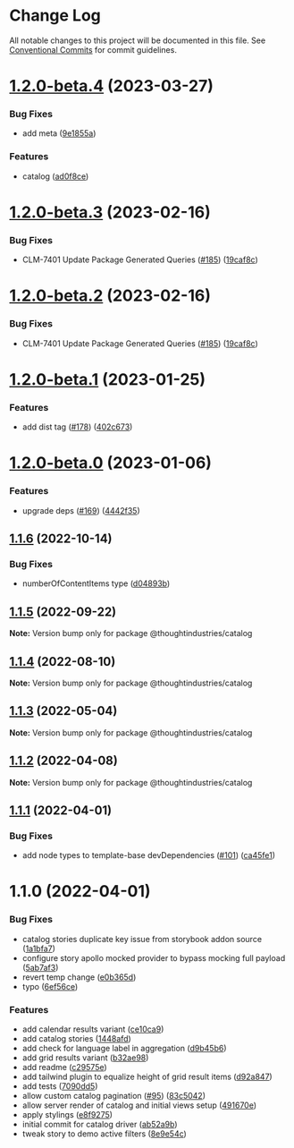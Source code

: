 # Change Log

All notable changes to this project will be documented in this file.
See [Conventional Commits](https://conventionalcommits.org) for commit guidelines.

# [1.2.0-beta.4](https://github.com/thoughtindustries/helium/compare/@thoughtindustries/catalog@1.2.0-beta.3...@thoughtindustries/catalog@1.2.0-beta.4) (2023-03-27)


### Bug Fixes

* add meta ([9e1855a](https://github.com/thoughtindustries/helium/commit/9e1855a035237e4005cb4cfeca0a62983c7d079e))


### Features

* catalog ([ad0f8ce](https://github.com/thoughtindustries/helium/commit/ad0f8ce98813ef7dcfa572e9b4baf13b83b5f748))





# [1.2.0-beta.3](https://github.com/thoughtindustries/helium/compare/@thoughtindustries/catalog@1.2.0-beta.1...@thoughtindustries/catalog@1.2.0-beta.3) (2023-02-16)


### Bug Fixes

* CLM-7401 Update Package Generated Queries ([#185](https://github.com/thoughtindustries/helium/issues/185)) ([19caf8c](https://github.com/thoughtindustries/helium/commit/19caf8c5c07cd63908b69ad4c2c1b2144bd08b28))





# [1.2.0-beta.2](https://github.com/thoughtindustries/helium/compare/@thoughtindustries/catalog@1.2.0-beta.1...@thoughtindustries/catalog@1.2.0-beta.2) (2023-02-16)


### Bug Fixes

* CLM-7401 Update Package Generated Queries ([#185](https://github.com/thoughtindustries/helium/issues/185)) ([19caf8c](https://github.com/thoughtindustries/helium/commit/19caf8c5c07cd63908b69ad4c2c1b2144bd08b28))





# [1.2.0-beta.1](https://github.com/thoughtindustries/helium/compare/@thoughtindustries/catalog@1.2.0-beta.0...@thoughtindustries/catalog@1.2.0-beta.1) (2023-01-25)


### Features

* add dist tag ([#178](https://github.com/thoughtindustries/helium/issues/178)) ([402c673](https://github.com/thoughtindustries/helium/commit/402c67371b68a72d488c977701551b8a91ef5959))





# [1.2.0-beta.0](https://github.com/thoughtindustries/helium/compare/@thoughtindustries/catalog@1.1.6...@thoughtindustries/catalog@1.2.0-beta.0) (2023-01-06)


### Features

* upgrade deps ([#169](https://github.com/thoughtindustries/helium/issues/169)) ([4442f35](https://github.com/thoughtindustries/helium/commit/4442f35f6013119bb5e9baf154bdab9a3583b543))





## [1.1.6](https://github.com/thoughtindustries/helium/compare/@thoughtindustries/catalog@1.1.5...@thoughtindustries/catalog@1.1.6) (2022-10-14)


### Bug Fixes

* numberOfContentItems type ([d04893b](https://github.com/thoughtindustries/helium/commit/d04893b7f803716b3559ac1ab6bdc0e15ace5b88))





## [1.1.5](https://github.com/thoughtindustries/helium/compare/@thoughtindustries/catalog@1.1.4...@thoughtindustries/catalog@1.1.5) (2022-09-22)

**Note:** Version bump only for package @thoughtindustries/catalog





## [1.1.4](https://github.com/thoughtindustries/helium/compare/@thoughtindustries/catalog@1.1.3...@thoughtindustries/catalog@1.1.4) (2022-08-10)

**Note:** Version bump only for package @thoughtindustries/catalog





## [1.1.3](https://github.com/thoughtindustries/helium/compare/@thoughtindustries/catalog@1.1.2...@thoughtindustries/catalog@1.1.3) (2022-05-04)

**Note:** Version bump only for package @thoughtindustries/catalog





## [1.1.2](https://github.com/thoughtindustries/helium/compare/@thoughtindustries/catalog@1.1.1...@thoughtindustries/catalog@1.1.2) (2022-04-08)

**Note:** Version bump only for package @thoughtindustries/catalog





## [1.1.1](https://github.com/thoughtindustries/helium/compare/@thoughtindustries/catalog@1.1.0...@thoughtindustries/catalog@1.1.1) (2022-04-01)


### Bug Fixes

* add node types to template-base devDependencies ([#101](https://github.com/thoughtindustries/helium/issues/101)) ([ca45fe1](https://github.com/thoughtindustries/helium/commit/ca45fe17bed74c2f3cab2b1d11e728b7c1ece833))





# 1.1.0 (2022-04-01)


### Bug Fixes

* catalog stories duplicate key issue from storybook addon source ([1a1bfa7](https://github.com/thoughtindustries/helium/commit/1a1bfa7e4027edb4eeb09458a401430529996d09))
* configure story apollo mocked provider to bypass mocking full payload ([5ab7af3](https://github.com/thoughtindustries/helium/commit/5ab7af3d768c01e924ce64da4668ce2b8964b767))
* revert temp change ([e0b365d](https://github.com/thoughtindustries/helium/commit/e0b365dbbe71d791af764326a5cfca47a8c0984e))
* typo ([6ef56ce](https://github.com/thoughtindustries/helium/commit/6ef56ce2ff2c6bb2ef2cb44eb3a6c17cea874492))


### Features

* add calendar results variant ([ce10ca9](https://github.com/thoughtindustries/helium/commit/ce10ca996e2ced09187e250dabf518eb81eca316))
* add catalog stories ([1448afd](https://github.com/thoughtindustries/helium/commit/1448afd1b3801e2ae91806183d1c4390dec94569))
* add check for language label in aggregation ([d9b45b6](https://github.com/thoughtindustries/helium/commit/d9b45b63cd2ad79e928cf07c9ac9fa729328b649))
* add grid results variant ([b32ae98](https://github.com/thoughtindustries/helium/commit/b32ae98e7f42d12a0de1c7d4ec97c0b169364b2a))
* add readme ([c29575e](https://github.com/thoughtindustries/helium/commit/c29575ece7dda3852374777558cf1cbeb7cb0751))
* add tailwind plugin to equalize height of grid result items ([d92a847](https://github.com/thoughtindustries/helium/commit/d92a84743ea5929c77de21db0fad96404f1b2ddb))
* add tests ([7090dd5](https://github.com/thoughtindustries/helium/commit/7090dd57bc5b99f657fdbaa9ba8953c36cd04614))
* allow custom catalog pagination ([#95](https://github.com/thoughtindustries/helium/issues/95)) ([83c5042](https://github.com/thoughtindustries/helium/commit/83c5042c5504f7ab5d8a0cbdc26729c479f79e78))
* allow server render of catalog and initial views setup ([491670e](https://github.com/thoughtindustries/helium/commit/491670e4847ac24cba0013ec46bf532da80addb7))
* apply stylings ([e8f9275](https://github.com/thoughtindustries/helium/commit/e8f92752a8c93503eed2bc03de875c1110119690))
* initial commit for catalog driver ([ab52a9b](https://github.com/thoughtindustries/helium/commit/ab52a9b30d247962b6e6465af1b46788946bb63a))
* tweak story to demo active filters ([8e9e54c](https://github.com/thoughtindustries/helium/commit/8e9e54cb902e74997315ee4531dc536a33cab475))
